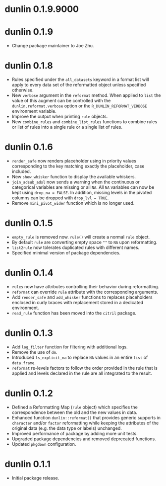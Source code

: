 # dunlin 0.1.9.9000

# dunlin 0.1.9

* Change package maintainer to Joe Zhu.

# dunlin 0.1.8

* Rules specified under the `all_datasets` keyword in a format list will apply to every data set of the reformatted object unless specified otherwise.
* New `verbose` argument in the `reformat` method. When applied to `list` the value of this augment can be controlled with the `dunlin.reformat.verbose` option or the `R_DUNLIN_REFORMAT_VERBOSE` environment variable.
* Improve the output when printing `rule` objects.
* New `combine_rules` and `combine_list_rules` functions to combine rules or list of rules into a single rule or a single list of rules.

# dunlin 0.1.6

* `render_safe` now renders placeholder using in priority values corresponding to the key matching exactly the placeholder, case included.
* New `show_whisker` function to display the available whiskers.
* `join_adsub_adsl` now sends a warning when the continuous or categorical variables are missing or all `NA`. All `NA` variables can now be kept using `drop_na = FALSE`. In addition, missing levels in the pivoted columns can be dropped with `drop_lvl = TRUE`.
* Remove `mini_pivot_wider` function which is no longer used.

# dunlin 0.1.5

* `empty_rule` is removed now. `rule()` will create a normal `rule` object.
* By default `rule` are converting empty space `""` to `NA` upon reformatting.
* `list2rule` now tolerates duplicated rules with different names.
* Specified minimal version of package dependencies.

# dunlin 0.1.4

* `rules` now have attributes controlling their behavior during reformatting.
* `reformat` can override `rule` attribute with the corresponding arguments.
* Add `render_safe` and `add_whisker` functions to replaces placeholders enclosed in curly braces with replacement stored in a dedicated environment.
* `read_rule` function has been moved into the `citril` package.

# dunlin 0.1.3

* Add `log_filter` function for filtering with additional logs.
* Remove the use of `dm`.
* Introduced `ls_explicit_na` to replace `NA` values in an entire `list` of `data.frame`.
* `reformat` re-levels factors to follow the order provided in the rule that is applied and levels declared in the rule are all integrated to the result.

# dunlin 0.1.2

* Defined a Reformatting Map (`rule` object) which specifies the correspondence between the old and the new values in data.
* Enhanced function `dunlin::reformat()` that provides generic supports in `character` and/or `factor` reformatting while keeping the attributes of the original data (e.g. the data type or labels) unchanged.
* Improved performance of package by adding more unit tests.
* Upgraded package dependencies and removed deprecated functions.
* Updated `pkgdown` configuration.

# dunlin 0.1.1

* Initial package release.
